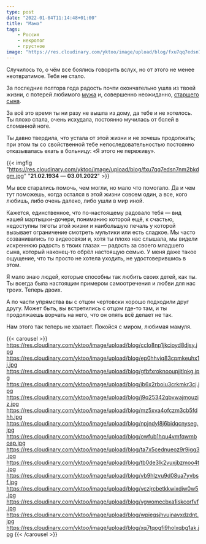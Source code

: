 ```yaml
---
type: post
date: "2022-01-04T11:14:48+01:00"
title: "Мама"
tags:
    - Россия
    - некролог
    - грустное
image: "https://res.cloudinary.com/yktoo/image/upload/blog/fxu7qq7edsn7nm2bkdgm.jpg"
---
```


Случилось то, о чём все боялись говорить вслух, но от этого не менее неотвратимое. Тебя не стало.

За последние полтора года радость почти окончательно ушла из твоей жизни, с потерей любимого [мужа](0764) и, совершенно неожиданно, [старшего сына](0800).

За всё это время ты ни разу не вышла из дому, да тебе и не хотелось. Ты плохо спала, очень исхудала, постоянно мучилась от болей в сломанной ноге.

<!--more-->

Ты давно твердила, что устала от этой жизни и не хочешь продолжать; при этом ты со свойственной тебе непоследовательностью постоянно отказывалась ехать в больницу: «Я этого не переживу».

{{< imgfig "https://res.cloudinary.com/yktoo/image/upload/blog/fxu7qq7edsn7nm2bkdgm.jpg" "**21.02.1934** — **03.01.2022**" >}}

Мы все старались помочь, чем могли, но мало что помогало. Да и чем тут поможешь, когда остался в этой жизни совсем один, а все, кого любишь, либо очень далеко, либо ушли в мир иной.

Кажется, единственное, что по-настоящему радовало тебя — вид нашей мартышки-дочери, пониманию которой ещё, к счастью, недоступны тяготы этой жизни и наибольшую печаль у которой вызывает ограничение смотреть мультики или есть сладкое. Мы часто созванивались по видеосвязи и, хотя ты плохо нас слышала, мы видели искреннюю радость в твоих глазах — радость за своего младшего сына, который наконец-то обрёл настоящую семью. У меня даже такое ощущение, что ты просто не хотела уходить, не удостоверившись в этом.

Я мало знаю людей, которые способны так любить своих детей, как ты. Ты всегда была настоящим примером самоотречения и любви для нас троих. Теперь двоих.

А по части упрямства вы с отцом чертовски хорошо подходили друг другу. Может быть, вы встретились с отцом где-то там, и ты продолжаешь ворчать на него, что он опять всё делает не так.

Нам этого так теперь не хватает. Покойся с миром, любимая мамуля.

{{< carousel >}}
https://res.cloudinary.com/yktoo/image/upload/blog/cclo8np1jkcioyd8djsy.jpg
https://res.cloudinary.com/yktoo/image/upload/blog/ep0hhviq83cpmkeuhx1j.jpg
https://res.cloudinary.com/yktoo/image/upload/blog/gfbfxroknooupjjtlpkg.jpg
https://res.cloudinary.com/yktoo/image/upload/blog/ib6x2rboiu3crkmkr3cj.jpg
https://res.cloudinary.com/yktoo/image/upload/blog/j9q25342qbvwajmouziz.jpg
https://res.cloudinary.com/yktoo/image/upload/blog/mz5xva4ofczm3cb5fdhh.jpg
https://res.cloudinary.com/yktoo/image/upload/blog/npjndyl8j6bidqcnyseg.jpg
https://res.cloudinary.com/yktoo/image/upload/blog/owfub1hqu4vmfqwmboap.jpg
https://res.cloudinary.com/yktoo/image/upload/blog/ta7x5cednueoz9r9igg3.jpg
https://res.cloudinary.com/yktoo/image/upload/blog/tb0de3lk2vuxjbzmoo4t.jpg
https://res.cloudinary.com/yktoo/image/upload/blog/vb9hlzvu9d08ua7yvbsf.jpg
https://res.cloudinary.com/yktoo/image/upload/blog/vczjrcbetkkwixdjw0w5.jpg
https://res.cloudinary.com/yktoo/image/upload/blog/vgwomecbxa1iskcorfvf.jpg
https://res.cloudinary.com/yktoo/image/upload/blog/wpiegsjhvujnavxdzdnt.jpg
https://res.cloudinary.com/yktoo/image/upload/blog/xq7tqogfi9holxqbg1ak.jpg
{{< /carousel >}}
